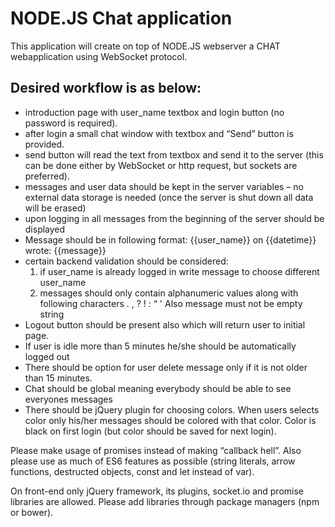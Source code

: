 # NODE.JS Chat application

This application will create on top of NODE.JS webserver a CHAT webapplication using WebSocket protocol.

## Desired workflow is as below:

* introduction page with user_name textbox and login button (no password is required).
* after login a small chat window with textbox and “Send” button is provided.
* send button will read the text from textbox and send it to the server (this can be done either by WebSocket or http request, but sockets are preferred).
* messages and user data should be kept in the server variables – no external data storage is needed (once the server is shut down all data will be erased)
* upon logging in all messages from the beginning of the server should be displayed
* Message should be in following format: {{user_name}} on {{datetime}} wrote: {{message}}
* certain backend validation should be considered:
  1. if user_name is already logged in write message to choose different user_name
  2. messages should only contain alphanumeric values along with following characters . , ? ! : “ ' Also message must not be empty string
* Logout button should be present also which will return user to initial page.
* If user is idle more than 5 minutes he/she should be automatically logged out
* There should be option for user delete message only if it is not older than 15 minutes.
* Chat should be global meaning everybody should be able to see everyones messages
* There should be jQuery plugin for choosing colors. When users selects color only his/her messages should be colored with that color. Color is black on first login (but color should be saved for next login).

Please make usage of promises instead of making “callback hell”. Also please use as much of ES6 features as possible (string literals, arrow functions, destructed objects, const and let instead of var).

On front-end only jQuery framework, its plugins, socket.io and promise libraries are allowed. Please add libraries through package managers (npm or bower).

